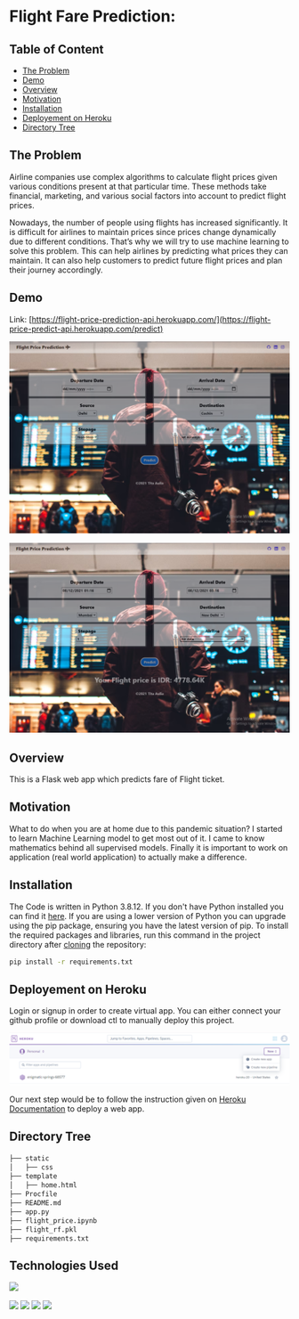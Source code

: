 # Flight Fare Prediction: 

## Table of Content
  * [The Problem](#the-problem)
  * [Demo](#demo)
  * [Overview](#overview)
  * [Motivation](#motivation)
  * [Installation](#installation)
  * [Deployement on Heroku](#deployement-on-heroku)
  * [Directory Tree](#directory-tree)


## The Problem
Airline companies use complex algorithms to calculate flight prices given various conditions present at that particular time. These methods take financial, marketing, and various social factors into account to predict flight prices.

Nowadays, the number of people using flights has increased significantly. It is difficult for airlines to maintain prices since prices change dynamically due to different conditions. That’s why we will try to use machine learning to solve this problem. This can help airlines by predicting what prices they can maintain. It can also help customers to predict future flight prices and plan their journey accordingly.

## Demo
Link: [https://flight-price-prediction-api.herokuapp.com/](https://flight-price-predict-api.herokuapp.com/predict)

[![](https://github.com/docum5/Flight-Price-Prediction/blob/main/DEMOO.PNG?raw=true)](https://flight-price-predict-api.herokuapp.com/predict)

[![](https://github.com/docum5/Flight-Price-Prediction/blob/main/demo22.PNG?raw=true)](https://flight-price-predict-api.herokuapp.com/predict)



## Overview
This is a Flask web app which predicts fare of Flight ticket.

## Motivation
What to do when you are at home due to this pandemic situation? I started to learn Machine Learning model to get most out of it. I came to know mathematics behind all supervised models. Finally it is important to work on application (real world application) to actually make a difference.

## Installation
The Code is written in Python 3.8.12. If you don't have Python installed you can find it [here](https://www.python.org/downloads/). If you are using a lower version of Python you can upgrade using the pip package, ensuring you have the latest version of pip. To install the required packages and libraries, run this command in the project directory after [cloning](https://www.howtogeek.com/451360/how-to-clone-a-github-repository/) the repository:
```bash
pip install -r requirements.txt
```

## Deployement on Heroku
Login or signup in order to create virtual app. You can either connect your github profile or download ctl to manually deploy this project.

[![](https://github.com/docum5/Flight-Price-Prediction/blob/main/new%20app.PNG?raw=true)](https://heroku.com)

Our next step would be to follow the instruction given on [Heroku Documentation](https://devcenter.heroku.com/articles/getting-started-with-python) to deploy a web app.

## Directory Tree 
```
├── static 
│   ├── css
├── template
│   ├── home.html
├── Procfile
├── README.md
├── app.py
├── flight_price.ipynb
├── flight_rf.pkl
├── requirements.txt
```

## Technologies Used

![](https://forthebadge.com/images/badges/made-with-python.svg)

[<img target="_blank" src="https://flask.palletsprojects.com/en/1.1.x/_images/flask-logo.png" width=170>](https://flask.palletsprojects.com/en/1.1.x/) [<img target="_blank" src="https://number1.co.za/wp-content/uploads/2017/10/gunicorn_logo-300x85.png" width=280>](https://gunicorn.org) [<img target="_blank" src="https://scikit-learn.org/stable/_static/scikit-learn-logo-small.png" width=200>](https://scikit-learn.org/stable/) [<img target="_blank" src="https://camo.githubusercontent.com/8c8cd6fb9104edca5dcc83480ce23be35635c38db540f90a7e325dcae5a60281/68747470733a2f2f676574626f6f7473747261702e636f6d2f646f63732f342e312f6173736574732f696d672f626f6f7473747261702d737461636b2e706e67" width=100>](https://getbootstrap.com/docs/4.5/getting-started/introduction/)


